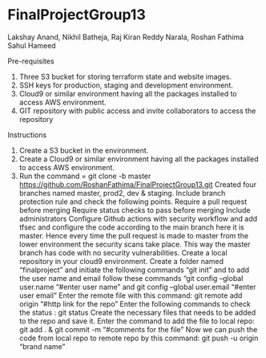 # FinalProjectGroup13
Lakshay Anand, Nikhil Batheja, Raj Kiran Reddy Narala, Roshan Fathima Sahul Hameed

Pre-requisites

1.	Three S3 bucket for storing terraform state and website images.
2.	SSH keys for production, staging and development environment.
3.	Cloud9 or similar environment having all the packages installed to access AWS environment.
4.  GIT repository with public access and invite collaborators to access the repository


Instructions
1.	Create a S3 bucket in the environment.
2.	Create a Cloud9 or similar environment having all the packages installed to access AWS environment.
3.  Run the command = git clone -b master https://github.com/RoshanFathima/FinalProjectGroup13.git
Created four branches named master, prod2, dev & staging. Include branch protection rule and check the following points.
Require a pull request before merging
Require status checks to pass before merging
Include administrators
Configure Github actions with security workflow and add tfsec and configure the code according to the main branch here it is master.
Hence every time the pull request is made to master from the lower environment the security scans take place. This way the master branch has code with no security vulnerabilities.
Create a local repository in your cloud9 environment. Create a folder named  “finalproject” and initiate the following commands “git init” and to add the user name and email follow these commands “git config –global user.name “#enter user name” and git config –global user.email “#enter user email”
Enter the remote file with this command: git remote add origin “#http link for the repo”
Enter the following commands to check the status : git status
Create the necessary files that needs to be added to the repo and save it.
Enter the command to add the file to local repo: git add . & git commit -m “#comments for the file”
Now we can push the code from local repo to remote repo by this command: git push -u origin “brand name”

